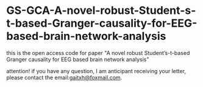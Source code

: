 # GS-GCA-A-novel-robust-Student-s-t-based-Granger-causality-for-EEG-based-brain-network-analysis
this is the open access code for paper "A novel robust Student’s-t-based Granger causality for EEG based brain network analysis"


attention! if you have any question, I am anticipant receiving your letter, please contact the email:gaitxh@foxmail.com.
